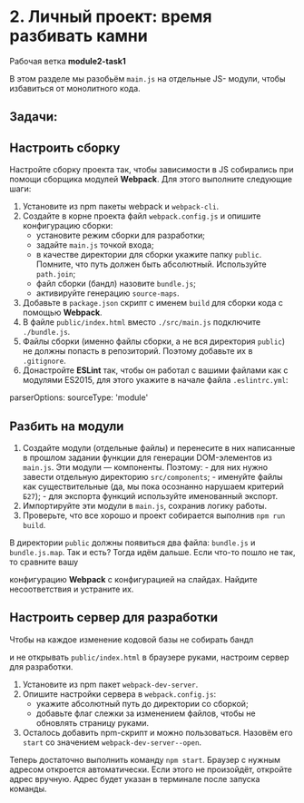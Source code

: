 
# 2. Личный проект: время разбивать камни

Рабочая ветка **module2-task1**

В этом разделе мы разобьём `main.js` на отдельные JS-
модули, чтобы избавиться от монолитного кода.

## Задачи:

## Настроить сборку

Настройте сборку проекта так, чтобы зависимости
в JS собирались при помощи сборщика модулей **Webpack**.
Для этого выполните следующие шаги:

1. Установите из npm пакеты webpack и `webpack-cli`.
2. Создайте в корне проекта файл `webpack.config.js` 
    и опишите конфигурацию сборки:
      - установите режим сборки для разработки;
      - задайте `main.js` точкой входа;
      - в качестве директории для сборки укажите
        папку `public`. Помните, что путь должен быть
        абсолютный. Используйте `path.join`;
      - файл сборки (бандл) назовите `bundle.js`;
      - активируйте генерацию `source-maps`.
3. Добавьте в `package.json` скрипт с именем `build` 
для сборки кода с помощью **Webpack**.
2. В файле `public/index.html` вместо `./src/main.js` 
подключите `./bundle.js`.
3. Файлы сборки (именно файлы сборки, а не вся
директория `public`) не должны попасть в репозиторий.
Поэтому добавьте их в `.gitignore`.
4. Донастройте **ESLint** так, чтобы он работал с вашими
файлами как с модулями ES2015, для этого укажите
в начале файла `.eslintrc.yml`:

parserOptions:
sourceType: 'module'

## Разбить на модули

1. Создайте модули (отдельные файлы) и перенесите
    в них написанные в прошлом задании функции для
    генерации DOM-элементов из `main.js`. Эти модули —
    компоненты. Поэтому:
       - для них нужно завести отдельную
          директорию `src/components`;
       - именуйте файлы как существительные (да,
          мы пока осознанно нарушаем критерий `Б27`);
       - для экспорта функций используйте именованный
          экспорт.
2. Импортируйте эти модули в `main.js`, сохранив логику
    работы.
3. Проверьте, что все хорошо и проект собирается
    выполнив `npm run build`.

В директории `public` должны появиться два
файла: `bundle.js` и` bundle.js.map`. Так и есть? Тогда идём
дальше. Если что-то пошло не так, то сравните вашу


конфигурацию **Webpack** с конфигурацией на слайдах. Найдите
несоответствия и устраните их.

## Настроить сервер для разработки

Чтобы на каждое изменение кодовой базы не собирать бандл

и не открывать `public/index.html` в браузере руками,
настроим сервер для разработки.

1. Установите из npm пакет `webpack-dev-server`.
2. Опишите настройки сервера в `webpack.config.js`:
    - укажите абсолютный путь до директории
       со сборкой;
    - добавьте флаг слежки за изменением файлов,
       чтобы не обновлять страницу руками.
3. Осталось добавить npm-скрипт и можно пользоваться.
    Назовём его `start` со значением `webpack-dev-server--open`.

Теперь достаточно выполнить команду `npm start`. Браузер
с нужным адресом откроется автоматически. Если этого
не произойдёт, откройте адрес вручную. Адрес будет указан
в терминале после запуска команды.
